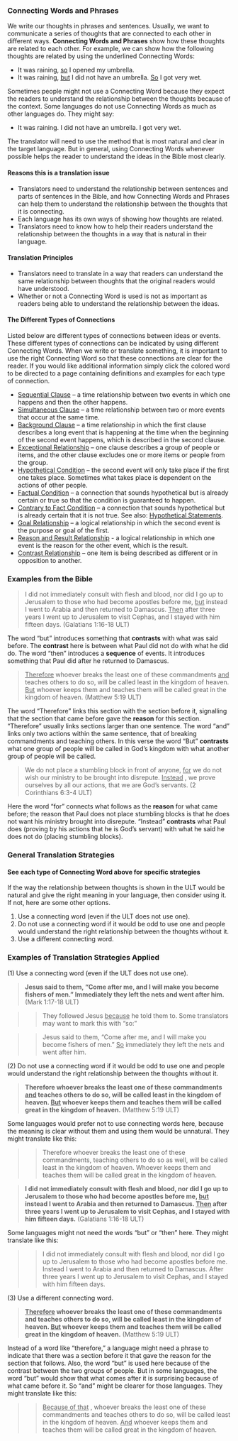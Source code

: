 ### Connecting Words and Phrases

We write our thoughts in phrases and sentences. Usually, we want to communicate a series of thoughts that are connected to each other in different ways. **Connecting Words and Phrases** show how these thoughts are related to each other. For example, we can show how the following thoughts are related by using the underlined Connecting Words:

* It was raining, <u> so</u>  I opened my umbrella.
* It was raining, <u> but</u>  I did not have an umbrella. <u> So</u> I got very wet.

Sometimes people might not use a Connecting Word because they expect the readers to understand the relationship between the thoughts because of the context. Some languages do not use Connecting Words as much as other languages do. They might say: 

* It was raining. I did not have an umbrella. I got very wet.

The translator will need to use the method that is most natural and clear in the target language. But in general, using Connecting Words whenever possible helps the reader to understand the ideas in the Bible most clearly. 

#### Reasons this is a translation issue

* Translators need to understand the relationship between sentences and parts of sentences in the Bible, and how Connecting Words and Phrases can help them to understand the relationship between the thoughts that it is connecting.
* Each language has its own ways of showing how thoughts are related.
* Translators need to know how to help their readers understand the relationship between the thoughts in a way that is natural in their language.

#### Translation Principles

* Translators need to translate in a way that readers can understand the same relationship between thoughts that the original readers would have understood.
* Whether or not a Connecting Word is used is not as important as readers being able to understand the relationship between the ideas.

#### The Different Types of Connections

Listed below are different types of connections between ideas or events. These different types of connections can be indicated by using different Connecting Words. When we write or translate something, it is important to use the right Connecting Word so that these connections are clear for the reader. If you would like additional information simply click the colored word to be directed to a page containing definitions and examples for each type of connection.

* [Sequential Clause](../grammar-connect-time-sequential/01.md) – a time relationship between two events in which one happens and then the other happens.
* [Simultaneous Clause](../grammar-connect-time-simultaneous/01.md) – a time relationship between two or more events that occur at the same time.
* [Background Clause](../grammar-connect-time-background/01.md) – a time relationship in which the first clause describes a long event that is happening at the time when the beginning of the second event happens, which is described in the second clause.
* [Exceptional Relationship](../grammar-connect-exceptions/01.md) – one clause describes a group of people or items, and the other clause excludes one or more items or people from the group.
* [Hypothetical Condition](../grammar-connect-condition-hypothetical/01.md) – the second event will only take place if the first one takes place. Sometimes what takes place is dependent on the actions of other people.
* [Factual Condition](../grammar-connect-condition-fact/01.md) – a connection that sounds hypothetical but is already certain or true so that the condition is guaranteed to happen.
* [Contrary to Fact Condition](../grammar-connect-condition-contrary/01.md) – a connection that sounds hypothetical but is already certain that it is not true. See also: [Hypothetical Statements](../figs-hypo/01.md).
* [Goal Relationship](../grammar-connect-logic-goal/01.md) – a logical relationship in which the second event is the purpose or goal of the first.
* [Reason and Result Relationship](../grammar-connect-logic-result/01.md) - a logical relationship in which one event is the reason for the other event, which is the result. 
* [Contrast Relationship](../grammar-connect-logic-contrast/01.md) – one item is being described as different or in opposition to another.


### Examples from the Bible

> I did not immediately consult with flesh and blood, nor did I go up to Jerusalem to those who had become apostles before me, <u> but</u> instead I went to Arabia and then returned to Damascus. <u> Then</u> after three years I went up to Jerusalem to visit Cephas, and I stayed with him fifteen days. (Galatians 1:16-18 ULT)

The word “but” introduces something that **contrasts** with what was said before. The **contrast** here is between what Paul did not do with what he did do. The word “then” introduces a **sequence** of events. It introduces something that Paul did after he returned to Damascus.

> <u> Therefore</u> whoever breaks the least one of these commandments <u> and</u> teaches others to do so, will be called least in the kingdom of heaven. <u> But</u> whoever keeps them and teaches them will be called great in the kingdom of heaven. (Matthew 5:19 ULT)

The word “Therefore” links this section with the section before it, signalling that the section that came before gave the **reason** for this section. “Therefore” usually links sections larger than one sentence. The word “and” links only two actions within the same sentence, that of breaking commandments and teaching others. In this verse the word “But” **contrasts** what one group of people will be called in God’s kingdom with what another group of people will be called.

> We do not place a stumbling block in front of anyone, <u> for</u> we do not wish our ministry to be brought into disrepute. <u> Instead</u> , we prove ourselves by all our actions, that we are God’s servants. (2 Corinthians 6:3-4 ULT)

Here the word “for” connects what follows as the **reason** for what came before; the reason that Paul does not place stumbling blocks is that he does not want his ministry brought into disrepute. “Instead” **contrasts** what Paul does (proving by his actions that he is God’s servant) with what he said he does not do (placing stumbling blocks).

### General Translation Strategies

#### See each type of Connecting Word above for specific strategies

If the way the relationship between thoughts is shown in the ULT would be natural and give the right meaning in your language, then consider using it. If not, here are some other options.

1. Use a connecting word (even if the ULT does not use one).
1. Do not use a connecting word if it would be odd to use one and people would understand the right relationship between the thoughts without it.
1. Use a different connecting word.

### Examples of Translation Strategies Applied

(1) Use a connecting word (even if the ULT does not use one).

> **Jesus said to them, “Come after me, and I will make you become fishers of men.” Immediately they left the nets and went after him.**  (Mark 1:17-18 ULT) 
 
>> They followed Jesus <u> because</u> he told them to. Some translators may want to mark this with “so:”  

>> Jesus said to them, “Come after me, and I will make you become fishers of men.” <u> So</u> immediately they left the nets and went after him.

(2) Do not use a connecting word if it would be odd to use one and people would understand the right relationship between the thoughts without it.

> **Therefore whoever breaks the least one of these commandments <u> and</u> teaches others to do so, will be called least in the kingdom of heaven. <u> But</u> whoever keeps them and teaches them will be called great in the kingdom of heaven.** (Matthew 5:19 ULT)  

Some languages would prefer not to use connecting words here, because the meaning is clear without them and using them would be unnatural. They might translate like this:  

>> Therefore whoever breaks the least one of these commandments, teaching others to do so as well, will be called least in the kingdom of heaven. Whoever keeps them and teaches them will be called great in the kingdom of heaven.

> **I did not immediately consult with flesh and blood, nor did I go up to Jerusalem to those who had become apostles before me, <u> but</u> instead I went to Arabia and then returned to Damascus. <u> Then</u> after three years I went up to Jerusalem to visit Cephas, and I stayed with him fifteen days.** (Galatians 1:16-18 ULT)

Some languages might not need the words “but” or “then” here. They might translate like this:  

>> I did not immediately consult with flesh and blood, nor did I go up to Jerusalem to those who had become apostles before me. Instead I went to Arabia and then returned to Damascus. After three years I went up to Jerusalem to visit Cephas, and I stayed with him fifteen days.

(3) Use a different connecting word.

> **<u> Therefore</u> whoever breaks the least one of these commandments and teaches others to do so, will be called least in the kingdom of heaven. <u> But</u> whoever keeps them and teaches them will be called great in the kingdom of heaven.**  (Matthew 5:19 ULT) 
 
Instead of a word like “therefore,” a language might need a phrase to indicate that there was a section before it that gave the reason for the section that follows. Also, the word “but” is used here because of the contrast between the two groups of people. But in some languages, the word “but” would show that what comes after it is surprising because of what came before it. So “and” might be clearer for those languages. They might translate like this:   

>> <u> Because of that</u> , whoever breaks the least one of these commandments and teaches others to do so, will be called least in the kingdom of heaven. <u> And</u> whoever keeps them and teaches them will be called great in the kingdom of heaven.
